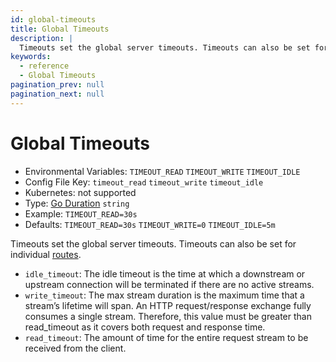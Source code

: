```yaml
---
id: global-timeouts
title: Global Timeouts
description: |
  Timeouts set the global server timeouts. Timeouts can also be set for individual routes.
keywords:
  - reference
  - Global Timeouts
pagination_prev: null
pagination_next: null
---
```


# Global Timeouts

- Environmental Variables: `TIMEOUT_READ` `TIMEOUT_WRITE` `TIMEOUT_IDLE`
- Config File Key: `timeout_read` `timeout_write` `timeout_idle`
- Kubernetes: not supported
- Type: [Go Duration](https://golang.org/pkg/time/#Duration.String) `string`
- Example: `TIMEOUT_READ=30s`
- Defaults: `TIMEOUT_READ=30s` `TIMEOUT_WRITE=0` `TIMEOUT_IDLE=5m`

Timeouts set the global server timeouts. Timeouts can also be set for individual [routes](/docs/reference/routes).

- `idle_timeout`: The idle timeout is the time at which a downstream or upstream connection will be terminated if there are no active streams.
- `write_timeout`: The max stream duration is the maximum time that a stream’s lifetime will span. An HTTP request/response exchange fully consumes a single stream. Therefore, this value must be greater than read_timeout as it covers both request and response time.
- `read_timeout`: The amount of time for the entire request stream to be received from the client.
